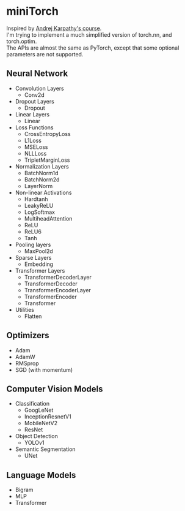 # miniTorch

Inspired by [Andrej Karpathy's course](https://karpathy.ai/zero-to-hero.html).  
I'm trying to implement a much simplified version of torch.nn, and torch.optim.  
The APIs are almost the same as PyTorch, except that some optional parameters are not supported.

## Neural Network
- Convolution Layers
    * Conv2d
- Dropout Layers
    * Dropout
- Linear Layers
    * Linear
- Loss Functions
    * CrossEntropyLoss
    * L1Loss
    * MSELoss
    * NLLLoss
    * TripletMarginLoss
- Normalization Layers
    * BatchNorm1d
    * BatchNorm2d
    * LayerNorm
- Non-linear Activations
    * Hardtanh
    * LeakyReLU
    * LogSoftmax
    * MultiheadAttention
    * ReLU
    * ReLU6
    * Tanh
- Pooling layers
    * MaxPool2d
- Sparse Layers
    * Embedding
- Transformer Layers
    * TransformerDecoderLayer
    * TransformerDecoder
    * TransformerEncoderLayer
    * TransformerEncoder
    * Transformer
- Utilities
    * Flatten

## Optimizers
- Adam
- AdamW
- RMSprop
- SGD (with momentum)

## Computer Vision Models
- Classification
    * GoogLeNet
    * InceptionResnetV1
    * MobileNetV2
    * ResNet
- Object Detection
    * YOLOv1
- Semantic Segmentation
    * UNet

## Language Models
- Bigram
- MLP
- Transformer
